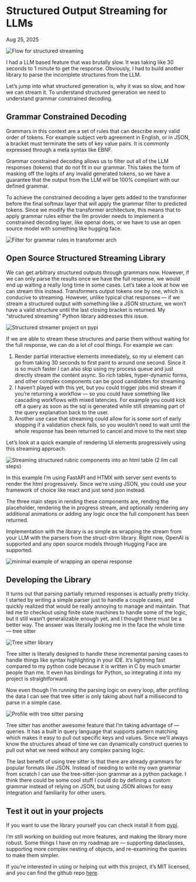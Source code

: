 Structured Output Streaming for LLMs
====================================

Aug 25, 2025

![Flow for structured streaming](https://miro.medium.com/v2/resize:fit:1400/format:webp/1*NFM1vbhh0ws4DsrnU02RbQ.png)

I had a LLM based feature that was brutally slow. It was taking like 30 seconds to 1 minute to get the response. Obviously, I had to build another library to parse the incomplete structures from the LLM.

Let’s jump into what structured generation is, why it was so slow, and how we can stream it. To understand structured generation we need to understand grammar constrained decoding.

Grammar Constrained Decoding
----------------------------

Grammars in this context are a set of rules that can describe every valid order of tokens. For example subject verb agreement in English, or in JSON, a bracket must terminate the sets of key value pairs. It is commonly expressed through a meta syntax like EBNF.

Grammar constrained decoding allows us to filter out all of the LLM responses (tokens) that do not fit in our grammar. This takes the form of masking off the logits of any invalid generated tokens, so we have a guarantee that the output from the LLM will be 100% compliant with our defined grammar.

To achieve the constrained decoding a layer gets added to the transformer before the final softmax layer that will apply the grammar filter to predicted tokens. Since we modify the transformer architecture, this means that to apply grammar rules either the llm provider needs to implement a constrained decoding layer, like openai does, or we have to use an open source model with something like hugging face.

![Filter for grammar rules in transformer arch](https://miro.medium.com/v2/resize:fit:1192/format:webp/1*BciwUirUKDZrv1ve0VQ02Q.png)

Open Source Structured Streaming Library
----------------------------------------

We can get arbitrary structured outputs through grammars now. However, if we can only parse the results once we have the full response, we would end up waiting a really long time in some cases. Let’s take a look at how we can stream this instead. Transformers output tokens one by one, which is conducive to streaming. However, unlike typical chat responses — if we stream a structured output with something like a JSON structure, we won’t have a valid structure until the last closing bracket is returned. My “structured streaming” Python library addresses this issue.

![Structured streamer project on pypi](https://miro.medium.com/v2/resize:fit:1400/format:webp/1*1MZnIsi8yGbXD-FJycej-Q.png)

If we are able to stream these structures and parse them without waiting for the full response, we can do a lot of cool things. For example we can:

1.  Render partial interactive elements immediately, so my ui element can go from taking 30 seconds to first paint to around one second. Since it is so much faster I can also skip using my process queue and just directly stream the content async. So rich tables, hyper-dynamic forms, and other complex components can be good candidates for streaming
2.  I haven’t played with this yet, but you could trigger jobs mid stream if you’re returning a workflow — so you could have something like cascading workflows with mixed latencies. For example you could kick off a query as soon as the sql is generated while still streaming part of the query explanation back to the user.
3.  Another use case that streaming could allow for is some sort of early stopping if a validation check fails, so you wouldn’t need to wait until the whole response has been returned to cancel and move to the next step

Let’s look at a quick example of rendering UI elements progressively using this streaming approach.

![Streaming structured rubric components into an html table (2 llm call steps)](https://miro.medium.com/v2/resize:fit:1400/format:webp/1*0FUpRNx0IFF9hYUS1uS7Gw.gif)

In this example I’m using FastAPI and HTMX with server sent events to render the html progressively. Since we’re using JSON, you could use your framework of choice like react and just send json instead.

The three main steps in rending these components are, rending the placeholder, rendering the in progress stream, and optionally rendering any additional animations or adding any logic once the full component has been returned.

Implementation with the library is as simple as wrapping the stream from your LLM with the parsers from the struct-strm library. Right now, OpenAI is supported and any open source models through Hugging Face are supported.

![minimal example of wrapping an openai response](https://miro.medium.com/v2/resize:fit:1400/format:webp/1*oRCnwcICApNNYg-toGurpw.png)

Developing the Library
----------------------

It turns out that parsing partially returned responses is actually pretty tricky. I started by writing a simple parser just to handle a couple cases, and quickly realized that would be really annoying to manage and maintain. That led me to checkout using finite state machines to handle some of the logic, but it still wasn’t generalizable enough yet, and I thought there must be a better way. The answer was literally looking me in the face the whole time — tree sitter

![Tree sitter library](https://miro.medium.com/v2/resize:fit:1400/format:webp/1*Q7co9-h46EB5qqs-AZMFPw.png)

Tree sitter is literally designed to handle these incremental parsing cases to handle things like syntax highlighting in your IDE. It’s lightning fast compared to my python code because it is written in C by much smarter people than me. It even has bindings for Python, so integrating it into my project is straightforward.

Now even though I’m running the parsing logic on every loop, after profiling the data I can see that tree sitter is only taking about half a millisecond to parse in a simple case.

![Profile with tree sitter parsing](https://miro.medium.com/v2/resize:fit:1364/format:webp/1*cyVP1OeTjW6Qhg287D-hTw.png)

Tree sitter has another awesome feature that I’m taking advantage of — queries. It has a built in query language that supports pattern matching which makes it easy to pull out specific keys and values. Since we’ll always know the structures ahead of time we can dynamically construct queries to pull out what we need without any complex parsing logic.

The last benefit of using tree sitter is that there are already grammars for popular formats like JSON. Instead of needing to write my own grammar from scratch I can use the tree-sitter-json grammar as a python package. I think there could be some cool stuff I could do by defining a custom grammar instead of relying on JSON, but using JSON allows for easy integration and familiarity for other users.

Test it out in your projects
----------------------------

If you want to use the library yourself you can check install it from [pypi](https://pypi.org/project/struct-strm/).

I’m still working on building out more features, and making the library more robust. Some things I have on my roadmap are — supporting dataclasses, supporting more complex nesting of objects, and re-examining the queries to make them simpler.

If you’re interested in using or helping out with this project, it’s MIT licensed, and you can find the github repo [here](https://github.com/PrestonBlackburn/structured_streamer/tree/main).
